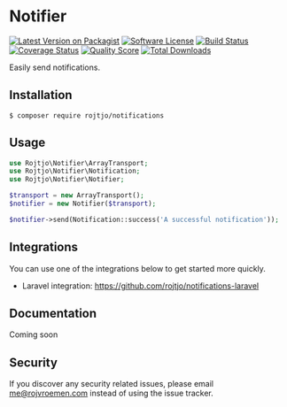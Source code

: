 # Notifier

[![Latest Version on Packagist][ico-version]][link-packagist]
[![Software License][ico-license]](LICENSE.md)
[![Build Status][ico-travis]][link-travis]
[![Coverage Status][ico-scrutinizer]][link-scrutinizer]
[![Quality Score][ico-code-quality]][link-code-quality]
[![Total Downloads][ico-downloads]][link-downloads]

Easily send notifications.

## Installation

```
$ composer require rojtjo/notifications
```

## Usage

```php
use Rojtjo\Notifier\ArrayTransport;
use Rojtjo\Notifier\Notification;
use Rojtjo\Notifier\Notifier;

$transport = new ArrayTransport();
$notifier = new Notifier($transport);

$notifier->send(Notification::success('A successful notification'));
```

## Integrations

You can use one of the integrations below to get started more quickly.

* Laravel integration: https://github.com/rojtjo/notifications-laravel

## Documentation

Coming soon

## Security

If you discover any security related issues, please email me@rojvroemen.com instead of using the issue tracker.

[ico-version]: https://img.shields.io/packagist/v/rojtjo/notifier.svg?style=flat-square
[ico-license]: https://img.shields.io/badge/license-MIT-brightgreen.svg?style=flat-square
[ico-travis]: https://img.shields.io/travis/rojtjo/notifier/master.svg?style=flat-square
[ico-scrutinizer]: https://img.shields.io/scrutinizer/coverage/g/rojtjo/notifier.svg?style=flat-square
[ico-code-quality]: https://img.shields.io/scrutinizer/g/rojtjo/notifier.svg?style=flat-square
[ico-downloads]: https://img.shields.io/packagist/dt/rojtjo/notifier.svg?style=flat-square

[link-packagist]: https://packagist.org/packages/rojtjo/notifier
[link-travis]: https://travis-ci.org/rojtjo/notifier
[link-scrutinizer]: https://scrutinizer-ci.com/g/rojtjo/notifier/code-structure
[link-code-quality]: https://scrutinizer-ci.com/g/rojtjo/notifier
[link-downloads]: https://packagist.org/packages/rojtjo/notifier
